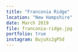 ```yaml
---
title: "Franconia Ridge"
location: "New Hampshire"
date: March 2019
file: franconia-ridge.jpg
portfolio: true
instagram: BujuXs2gP5d
---
```

